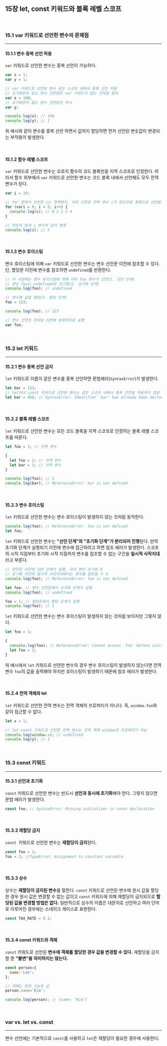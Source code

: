 ## 15장 let, const 키워드와 블록 레벨 스코프

<br>

### 15.1 var 키워드로 선언한 변수의 문제점

---

#### 15.1.1 변수 중복 선언 허용

`var` 키워드로 선언한 변수는 중복 선언이 가능하다.

```js
var x = 1;
var y = 1;

// var 키워드로 선언된 변수 같은 스코프 내에서 중복 선언 허용
// 초기화문이 있는 변수 선언문은 var 키워드가 없는 것처럼 동작
var x = 100;
// 초기화문이 없는 변수 선언문은 무시
var y;

console.log(x); // 100
console.log(y); // 1
```

위 예시와 같이 변수를 중복 선언 하면서 값까지 할당하면 먼저 선언된 변숫값이 변경되는 부작용이 발생한다.

<br>

#### 15.1.2 함수 레벨 스코프

`var` 키워드로 선언한 변수는 오로지 함수의 코드 블록만을 지역 스코프로 인정한다.
따라서 함수 외부에서 `var` 키워드로 선언한 변수는 코드 블록 내에서 선언해도 모두 전역 변수가 된다.

```js
var i = 10;

// for 문에서 선언한 i는 전역변수, 이미 선언된 전역 변수 i가 있으므로 중복으로 선언됨
for (vari = 0; i < 5; i++) {
  console.log(i); // 0 1 2 3 4
}

// 의도치 않게 i 변수의 값이 변경
console.log(i); // 5
```

<br>

#### 15.1.3 변수 호이스팅

변수 호이스팅에 의해 `var` 키워드로 선언한 변수는 변수 선언문 이전에 참조할 수 있다.
단, 할당문 이전에 변수를 참조하면 `undefined`를 반환한다.

```js
// 이 시점에는 변수 호이스팅에 의해 이미 foo 변수가 선언(1. 선언 단계)
// 변수 foo는 undefined로 초기화(2. 초기화 단계)
console.log(foo); // undefined

// 변수에 값을 할당(3. 할당 단계)
foo = 123;

console.log(foo); // 123

// 변수 선언은 런타임 이전에 암묵적으로 실행
var foo;
```

<br>

### 15.2 let 키워드

---

#### 15.2.1 변수 중복 선언 금지

`let` 키워드로 이름이 같은 변수를 중복 선언하면 문법에러(`SyntaxError`)가 발생한다.

```js
let bar = 123;
// let이나 const 키워드로 선언된 변수는 같은 스코프 내에서 중복 선언을 허용하지 않음
let bar = 456; // SyntaxError: Identifier 'bar' has already been declared
```

<br>

#### 15.2.2 블록 레벨 스코프

`let` 키워드로 선언한 변수는 모든 코드 블록을 지역 스코프로 인정하는 블록 레벨 스코프를 따른다.

```js
let foo = 1; // 전역 변수

{
  let foo = 2; // 지역 변수
  let bar = 3; // 지역 변수
}

console.log(foo); // 1
console.log(bar); // ReferenceError: bar is not defined
```

<br>

#### 15.2.3 변수 호이스팅

`let` 키워드로 선언한 변수는 변수 호이스팅이 발생하지 않는 것처럼 동작한다.

```js
console.log(foo); // ReferenceError: foo is not defined
let foo;
```

`let` 키워드로 선언한 변수는 **"선언 단계"와 "초기화 단계"가 분리되어 진행**된다.
만약 초기화 단계가 실행되기 이전에 변수에 접근하려고 하면 참조 에러가 발생한다.
스코프의 시작 지점부터 초기화 시작 지점까지 변수를 참조할 수 없는 구간을 **일시적 사작지대**라고 부른다.

```js
// 런타임 이전에 선언 단계가 실행, 아직 변수 초기화 X
// 초기화 이전의 일시적 사각지대에서는 변수를 참조할 수 X
console.log(foo); // ReferenceError: foo is not defined

let foo; // 변수 선언문에서 초기화 단계가 실행
console.log(foo); // undefined

foo = 1; // 할당문에서 할당 단계가 실행
console.log(foo); // 1
```

`let` 키워드로 선언한 변수는 변수 호이스팅이 발생하지 않는 것처럼 보이지만 그렇지 않다.

```js
let foo = 1;

{
  console.log(foo); // ReferenceError: Cannot access 'foo' before initialization
  let foo = 2;
}
```

위 예시에서 `let` 키워드로 선언한 변수의 경우 변수 호이스팅이 발생하지 않는다면 전역 변수 `foo`의 값을 출력해야 하지만
호이스팅이 발생하기 때문에 참조 에러가 발생한다.

<br>

#### 15.2.4 전역 객체와 let

`let` 키워드로 선언한 전역 변수는 전역 객체의 프로퍼티가 아니다. 즉, `window.foo`와 같이 접근할 수 없다.

```js
let x = 1;

// let const 키워드로 선언한 전역 변수는 전역 객체 window의 프로퍼티가 아님
console.log(window.x); // undefined
console.log(y); // 1
```

<br>

### 15.3 const 키워드

---

#### 15.3.1 선언과 초기화

`const` 키워드로 선언한 변수는 반드시 **선언과 동시에 초기화**해야 한다.
그렇지 않으면 문법 에러가 발생한다.

```js
const foo; // SyntaxError: Missing initializer in const declaration
```

<br>

#### 15.3.2 재할당 금지

`const `키워드로 선언한 변수는 **재할당이 금지**된다.

```js
const foo = 1;
foo = 2; //TypeError: Assignment to constant variable.
```

<br>

#### 15.3.3 상수

상수는 **재할당이 금지된 변수**를 말한다.
`const` 키워드로 선언된 변수에 원시 값을 할당한 경우 원시 값은 변경할 수 없는 값이고 `const` 키워드에 의해 재할당이 금지되므로 **할당된 값을 변경할 방법은 없다.**
일반적으로 상수의 이름은 대문자로 선언하고 여러 단어로 이루어진 경우에는 스네이크 케이스로 표현한다.

```js
const TAX_RATE = 0.1;
```

<br>

#### 15.3.4 const 키워드와 객체

`const` 키워드로 선언된 **변수에 객체를 할당한 경우 값을 변경할 수 있다.**
재할당을 금지할 뿐 **"불변"을 의미하지는 않는다.**

```js
const person={
  name:'Lee';
};

// 객체는 변경 가능한 값
person.name='Kim';

console.log(person); // {name: "Kim"}
```

<br>

### var vs. let vs. const

---

변수 선언에는 기본적으로 `const`를 사용하고 `let`은 재할당이 필요한 경우에 사용한다.

